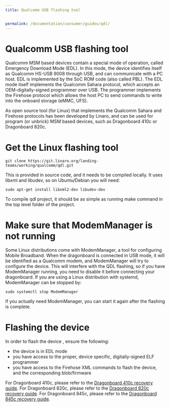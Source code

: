 ```yaml
---
title: Qualcomm USB flashing tool


permalink: /documentation/consumer/guides/qdl/
---
```

# Qualcomm USB flashing tool

Qualcomm MSM based devices contain a special mode of operation, called Emergency Download Mode (EDL). In this mode, the device identifies itself as Qualcomm HS-USB 9008 through USB, and can communicate with a PC host.  EDL is implemented by the SoC ROM code (also called PBL). The EDL mode itself implements the Qualcomm Sahara protocol, which accepts an OEM-digitally-signed programmer over USB. The programmer implements the Firehose protocol which allows the host PC to send commands to write into the onboard storage (eMMC, UFS).

As open source tool (for Linux) that implements the Qualcomm Sahara and Firehose protocols has been developed by Linaro, and can be used for program (or unbrick) MSM based devices, such as Dragonboard 410c or Dragonboard 820c.

# Get the Linux flashing tool

    git clone https://git.linaro.org/landing-teams/working/qualcomm/qdl.git

This is provided in source code, and it needs to be compiled locally. It uses libxml and libudev, so on Ubuntu/Debian you will need:

    sudo apt-get install libxml2-dev libudev-dev

To compile qdl project, it should be as simple as running make command in the top level folder of the project.

# Make sure that ModemManager is not running

Some Linux distributions come with ModemManager, a tool for configuring Mobile Broadband.
When the dragonboard is connected in USB mode, it will be identified as a Qualcomm modem,
and ModemManager will try to configure the device. This will interfere with the QDL flashing,
so if you have ModemManager running, you need to disable it before connecting your dragonboard.
If you are using a Linux distribution with systemd, ModemManager can be stopped by:

    sudo systemctl stop ModemManager

If you actually need ModemManager, you can start it again after the flashing is complete.

# Flashing the device

In order to flash the device , ensure the following:
* the device is in EDL mode
* you have access to the proper, device specific, digitally-signed ELF programmer
* you have access to the Firehose XML commands to flash the device, and the corresponding blob/firmware

For Dragonboard 410c, please refer to the [Dragonboard 410c recovery guide](../dragonboard/dragonboard410c/installation/board-recovery.md#using-usb-flashing-tools).
For Dragonboard 820c, please refer to the [Dragonboard 820c recovery guide](../dragonboard/dragonboard820c/installation/board-recovery.md#using-usb-flashing-tools).
For Dragonboard 845c, please refer to the [Dragonboard 845c recovery guide](../dragonboard/dragonboard845c/installation/board-recovery.md#using-usb-flashing-tools).
